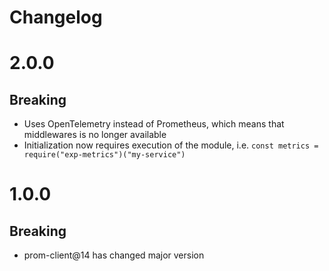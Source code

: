 Changelog
=========

# 2.0.0

## Breaking
- Uses OpenTelemetry instead of Prometheus, which means that middlewares is no longer available
- Initialization now requires execution of the module, i.e. `const metrics = require("exp-metrics")("my-service")`

# 1.0.0

## Breaking
- prom-client@14 has changed major version
